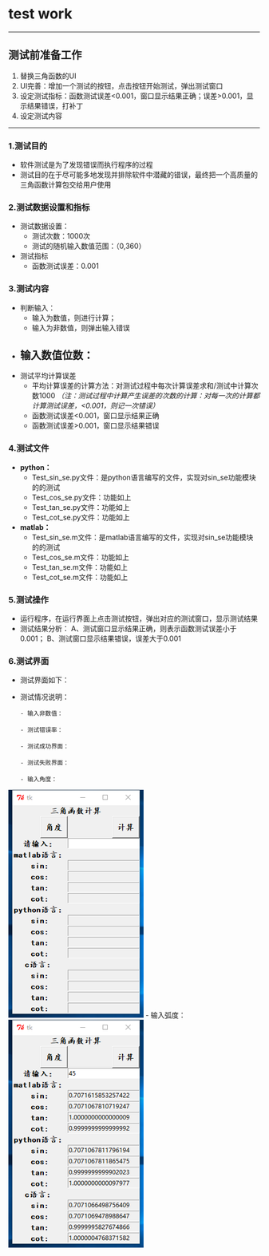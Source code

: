 # test work
--------

## 测试前准备工作
1. 替换三角函数的UI
2. UI完善：增加一个测试的按钮，点击按钮开始测试，弹出测试窗口 
3. 设定测试指标：函数测试误差<0.001，窗口显示结果正确；误差>0.001，显示结果错误，打补丁
4. 设定测试内容

--------
### **1.测试目的**
  - 软件测试是为了发现错误而执行程序的过程
  - 测试目的在于尽可能多地发现并排除软件中潜藏的错误，最终把一个高质量的三角函数计算包交给用户使用

### **2.测试数据设置和指标**
  - 测试数据设置：
     - 测试次数：1000次
     - 测试的随机输入数值范围：（0,360）
  - 测试指标
     - 函数测试误差：0.001    

### **3.测试内容**
  - 判断输入：
     - 输入为数值，则进行计算；
     - 输入为非数值，则弹出输入错误
  - 输入数值位数：
     - 
  - 测试平均计算误差
     - 平均计算误差的计算方法：对测试过程中每次计算误差求和/测试中计算次数1000 *（*注：测试过程中计算产生误差的次数的计算：对每一次的计算都计算测试误差，<0.001，则记一次错误*）*
     - 函数测试误差<0.001，窗口显示结果正确
     - 函数测试误差>0.001，窗口显示结果错误

### **4.测试文件**
  - **python：**
     - Test_sin_se.py文件：是python语言编写的文件，实现对sin_se功能模块的的测试
     - Test_cos_se.py文件：功能如上
     - Test_tan_se.py文件：功能如上
     - Test_cot_se.py文件：功能如上
  - **matlab：**
     - Test_sin_se.m文件：是matlab语言编写的文件，实现对sin_se功能模块的的测试
     - Test_cos_se.m文件：功能如上
     - Test_tan_se.m文件：功能如上
     - Test_cot_se.m文件：功能如上

### **5.测试操作**
  - 运行程序，在运行界面上点击测试按钮，弹出对应的测试窗口，显示测试结果
  - 测试结果分析：
       A、测试窗口显示结果正确，则表示函数测试误差小于0.001；
       B、测试窗口显示结果错误，误差大于0.001

### **6.测试界面**
 
- 测试界面如下：


- 测试情况说明：
      
      - 输入非数值：

      - 测试错误率：

      - 测试成功界面：

      - 测试失败界面：

      - 输入角度：
![](https://github.com/PufeiLi/se2020-1/raw/test/1.png)
      - 输入弧度：
![](https://github.com/PufeiLi/se2020-1/raw/test/2.png)
